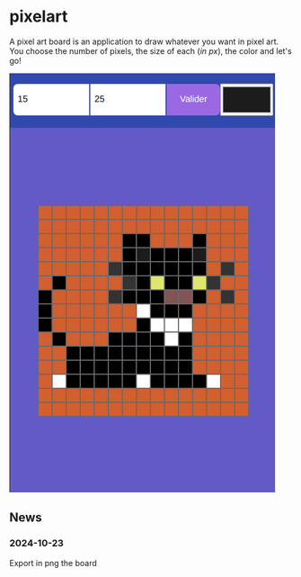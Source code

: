 # pixelart

A pixel art board is an application to draw whatever you want in pixel art.
You choose the number of pixels, the size of each (_in px_), the color and let's go!

![Cat in pixel art](./pixel-art-cat.png)

## News

### 2024-10-23

Export in png the board 
